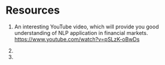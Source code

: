 # Resources
1. An interesting YouTube video, which will provide you good understanding of NLP application in financial markets. https://www.youtube.com/watch?v=pSLzK-oBwDs

2.

3.
